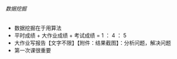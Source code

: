 ###### 数据挖掘

- 数据挖掘在于用算法
- 平时成绩 + 大作业成绩 + 考试成绩 = 1 ： 4 ： 5
- 大作业写报告【文字不限】【附件：结果截图】：分析问题，解决问题
- 第一次课很重要